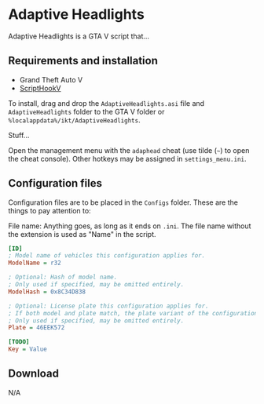 # Adaptive Headlights

Adaptive Headlights is a GTA V script that...

## Requirements and installation

* Grand Theft Auto V
* [ScriptHookV](http://www.dev-c.com/gtav/scripthookv/)

To install, drag and drop the `AdaptiveHeadlights.asi` file and `AdaptiveHeadlights` folder to the GTA V folder or `%localappdata%/ikt/AdaptiveHeadlights`.

Stuff...

Open the management menu with the `adaphead` cheat (use tilde (`~`) to open the cheat console).
Other hotkeys may be assigned in `settings_menu.ini`.

## Configuration files

Configuration files are to be placed in the `Configs` folder. These are the things to pay attention to:

File name: Anything goes, as long as it ends on `.ini`.
The file name without the extension is used as "Name" in the script.

```ini
[ID]
; Model name of vehicles this configuration applies for.
ModelName = r32

; Optional: Hash of model name.
; Only used if specified, may be omitted entirely.
ModelHash = 0x8C34D838

; Optional: License plate this configuration applies for.
; If both model and plate match, the plate variant of the configuration is prioritized.
; Only used if specified, may be omitted entirely.
Plate = 46EEK572

[TODO]
Key = Value
```

## Download

N/A
